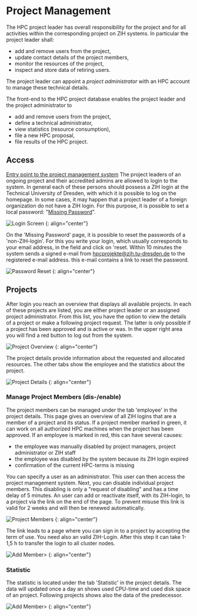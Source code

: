 # Project Management

The HPC project leader has overall responsibility for the project and for all activities within the
corresponding project on ZIH systems. In particular the project leader shall:

* add and remove users from the project,
* update contact details of the project members,
* monitor the resources of the project,
* inspect and store data of retiring users.

The project leader can appoint a *project administrator* with an HPC account to manage these
technical details.

The front-end to the HPC project database enables the project leader and the project administrator
to

* add and remove users from the project,
* define a technical administrator,
* view statistics (resource consumption),
* file a new HPC proposal,
* file results of the HPC project.

## Access


[Entry point to the project management system](https://hpcprojekte.zih.tu-dresden.de/managers)
The project leaders of an ongoing project and their accredited admins
are allowed to login to the system. In general each of these persons
should possess a ZIH login at the Technical University of Dresden, with
which it is possible to log on the homepage. In some cases, it may
happen that a project leader of a foreign organization do not have a ZIH
login. For this purpose, it is possible to set a local password:
"[Missing Password](https://hpcprojekte.zih.tu-dresden.de/managers/members/missingPassword)".

![Login Screen](misc/external_login.png "Login Screen")
{: align="center"}

On the 'Missing Password' page, it is possible to reset the passwords of a 'non-ZIH-login'. For this
you write your login, which usually corresponds to your email address, in the field and click on
'reset. Within 10 minutes the system sends a signed e-mail from <hpcprojekte@zih.tu-dresden.de> to
the registered e-mail address. this e-mail contains a link to reset the password.

![Password Reset](misc/password.png "Password Reset")
{: align="center"}

## Projects

After login you reach an overview that displays all available projects. In each of these projects
are listed, you are either project leader or an assigned project administrator. From this list, you
have the option to view the details of a project or make a following project request. The latter is
only possible if a project has been approved and is active or was. In the upper right area you will
find a red button to log out from the system.

![Project Overview](misc/overview.png "Project Overview")
{: align="center"}

The project details provide information about the requested and allocated resources. The other tabs
show the employee and the statistics about the project.

![Project Details](misc/project_details.png "Project Details")
{: align="center"}

### Manage Project Members (dis-/enable)


The project members can be managed under the tab 'employee' in the project details. This page gives
an overview of all ZIH logins that are a member of a project and its status. If a project member
marked in green, it can work on all authorized HPC machines when the project has been approved. If
an employee is marked in red, this can have several causes:

* the employee was manually disabled by project managers, project administrator
  or ZIH staff
* the employee was disabled by the system because its ZIH login expired
* confirmation of the current HPC-terms is missing

You can specify a user as an administrator. This user can then access the project management system.
Next, you can disable individual project members. This disabling is only a "request of disabling"
and has a time delay of 5 minutes. An user can add or reactivate itself, with its ZIH-login, to a
project via the link on the end of the page. To prevent misuse this link is valid for 2 weeks and
will then be renewed automatically.

![Project Members](misc/members.png "Project Members")
{: align="center"}

The link leads to a page where you can sign in to a project by accepting the term of use. You need
also an valid ZIH-Login. After this step it can take 1-1,5 h to transfer the login to all cluster
nodes.

![Add Member>](misc/add_member.png "Add Member")
{: align="center"}

### Statistic

The statistic is located under the tab 'Statistic' in the project details. The data will updated
once a day an shows used CPU-time and used disk space of an project. Following projects shows also
the data of the predecessor.

![Add Member>](misc/add_member.png "Add Member")
{: align="center"}
